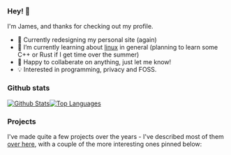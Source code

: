 ### Hey! 👋

I'm James, and thanks for checking out my profile.

- 🔭 Currently redesigning my personal site (again)
- 🌱 I’m currently learning about [linux](https://i-use-arch.fyi/james) in general (planning to learn some C++ or Rust if I get time over the summer)
- 👯 Happy to collaberate on anything, just let me know!
- 💡 Interested in programming, privacy and FOSS.

### Github stats

[![Github Stats](https://github-readme-stats.vercel.app/api?username=James-McK&show_icons=true&count_private=true&hide=stars&bg_color=161320&text_color=D9E0EE&icon_color=DDB6F2&title_color=96CDFB)](https://github.com/anuraghazra/github-readme-stats)[![Top Languages](https://github-readme-stats.vercel.app/api/top-langs/?username=james-mck&layout=compact&bg_color=161320&text_color=D9E0EE&icon_color=DDB6F2&title_color=96CDFB)](https://github.com/anuraghazra/github-readme-stats)

### Projects

I've made quite a few projects over the years - I've described most of them [over here](https://mck.is/projects/), with a couple of the more interesting ones pinned below:
